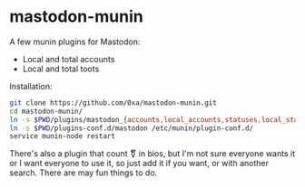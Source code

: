 # mastodon-munin
A few munin plugins for Mastodon:

* Local and total accounts
* Local and total toots

Installation:
```bash
git clone https://github.com/0xa/mastodon-munin.git
cd mastodon-munin/
ln -s $PWD/plugins/mastodon_{accounts,local_accounts,statuses,local_statuses} /etc/munin/plugins/
ln -s $PWD/plugins-conf.d/mastodon /etc/munin/plugin-conf.d/
service munin-node restart
```

There's also a plugin that count ⚧ in bios, but I'm not sure everyone wants it or I want everyone to use it,
so just add it if you want, or with another search. There are may fun things to do.
